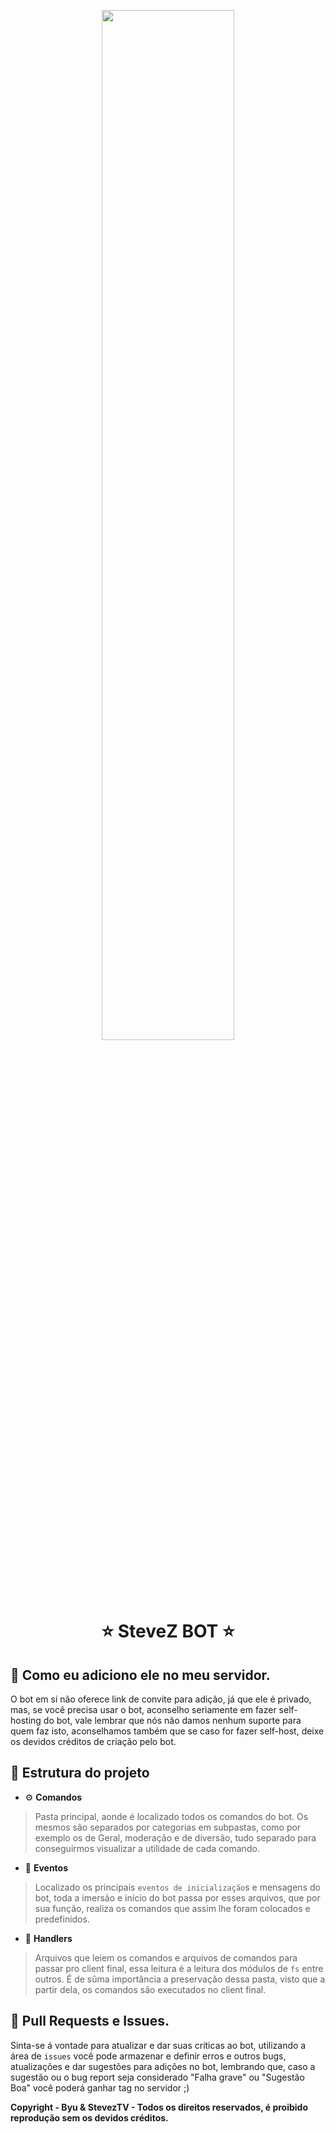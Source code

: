 
<p align="center">
<img width="65%" src="https://media.discordapp.net/attachments/751692287880462478/775113331043205120/Stuve_pica_reta.png">
<br>

<h1 align="center">⭐ SteveZ BOT ⭐</h1>

## 🤔 Como eu adiciono ele no meu servidor.

O bot em si não oferece link de convite para adição, já que ele é privado, mas, se você precisa usar o bot, aconselho seriamente em fazer self-hosting do bot, vale lembrar que nós não damos nenhum suporte para quem faz isto, aconselhamos também que se caso for fazer self-host, deixe os devidos créditos de criação pelo bot.


## 📁 Estrutura do projeto
* ⚙ **Comandos**

> Pasta principal, aonde é localizado todos os comandos do bot. Os mesmos são separados por categorias em subpastas, como por exemplo os de Geral, moderação e de diversão, tudo separado para conseguirmos visualizar a utilidade de cada comando.

* 🎉 **Eventos**

> Localizado os principais `eventos de inicialização`s e mensagens do bot, toda a imersão e início do bot passa por esses arquivos, que por sua função, realiza os comandos que assim lhe foram colocados e predefinidos.

* 🔗 **Handlers**

> Arquivos que leiem os comandos e arquivos de comandos para passar pro client final, essa leitura é a leitura dos módulos de `fs` entre outros.
É de sûma importância a preservação dessa pasta, visto que a partir dela, os comandos são executados no client final.


## 🎊 Pull Requests e Issues.

Sinta-se á vontade para atualizar e dar suas críticas ao bot, utilizando a área de `issues` você pode armazenar e definir erros e outros bugs, atualizações e dar sugestões para adições no bot, lembrando que, caso a sugestão ou o bug report seja considerado "Falha grave" ou "Sugestão Boa" você poderá ganhar tag no servidor ;)



**Copyright - Byu & StevezTV - Todos os direitos reservados, é proibido reprodução sem os devidos créditos.**